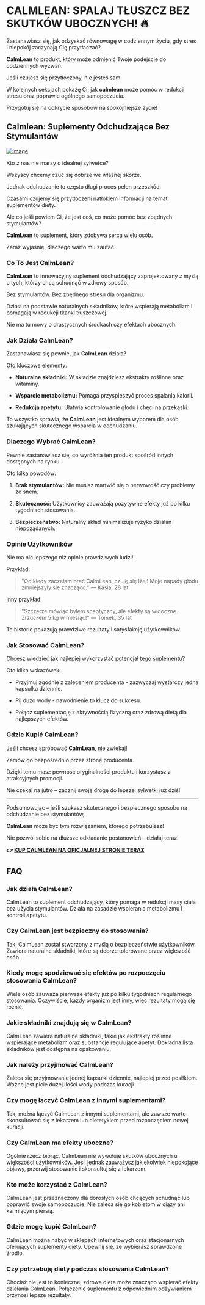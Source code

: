 # CALMLEAN: SPALAJ TŁUSZCZ BEZ SKUTKÓW UBOCZNYCH! 🔥

Zastanawiasz się, jak odzyskać równowagę w codziennym życiu, gdy stres i niepokój zaczynają Cię przytłaczać? 

**CalmLean** to produkt, który może odmienić Twoje podejście do codziennych wyzwań. 

Jeśli czujesz się przytłoczony, nie jesteś sam. 

W kolejnych sekcjach pokażę Ci, jak **calmlean** może pomóc w redukcji stresu oraz poprawie ogólnego samopoczucia. 

Przygotuj się na odkrycie sposobów na spokojniejsze życie!

## Calmlean: Suplementy Odchudzające Bez Stymulantów

[![Image](https://www2.sellhealth.com/238/calmlean-website-screenshot.jpg)](https://gchaffi.com/aPoMxaSz)

Kto z nas nie marzy o idealnej sylwetce?

Wszyscy chcemy czuć się dobrze we własnej skórze.

Jednak odchudzanie to często długi proces pełen przeszkód.

Czasami czujemy się przytłoczeni natłokiem informacji na temat suplementów diety.

Ale co jeśli powiem Ci, że jest coś, co może pomóc bez zbędnych stymulantów?

**CalmLean** to suplement, który zdobywa serca wielu osób.

Zaraz wyjaśnię, dlaczego warto mu zaufać.

### Co To Jest CalmLean?

**CalmLean** to innowacyjny suplement odchudzający zaprojektowany z myślą o tych, którzy chcą schudnąć w zdrowy sposób. 

Bez stymulantów. Bez zbędnego stresu dla organizmu.

Działa na podstawie naturalnych składników, które wspierają metabolizm i pomagają w redukcji tkanki tłuszczowej. 

Nie ma tu mowy o drastycznych środkach czy efektach ubocznych.

### Jak Działa CalmLean?

Zastanawiasz się pewnie, jak **CalmLean** działa? 

Oto kluczowe elementy:

- **Naturalne składniki:** W składzie znajdziesz ekstrakty roślinne oraz witaminy.
  
- **Wsparcie metabolizmu:** Pomaga przyspieszyć proces spalania kalorii.
  
- **Redukcja apetytu:** Ułatwia kontrolowanie głodu i chęci na przekąski.
  
To wszystko sprawia, że **CalmLean** jest idealnym wyborem dla osób szukających skutecznego wsparcia w odchudzaniu.

### Dlaczego Wybrać CalmLean?

Pewnie zastanawiasz się, co wyróżnia ten produkt spośród innych dostępnych na rynku. 

Oto kilka powodów:

1. **Brak stymulantów:** Nie musisz martwić się o nerwowość czy problemy ze snem.
   
2. **Skuteczność:** Użytkownicy zauważają pozytywne efekty już po kilku tygodniach stosowania.
   
3. **Bezpieczeństwo:** Naturalny skład minimalizuje ryzyko działań niepożądanych.

### Opinie Użytkowników

Nie ma nic lepszego niż opinie prawdziwych ludzi!

Przykład:

> "Od kiedy zaczęłam brać CalmLean, czuję się lżej! 
> Moje napady głodu zmniejszyły się znacząco." 
> — Kasia, 28 lat

Inny przykład:

> "Szczerze mówiąc byłem sceptyczny, ale efekty są widoczne. 
> Zrzuciłem 5 kg w miesiąc!" 
> — Tomek, 35 lat

Te historie pokazują prawdziwe rezultaty i satysfakcję użytkowników.

### Jak Stosować CalmLean?

Chcesz wiedzieć jak najlepiej wykorzystać potencjał tego suplementu? 

Oto kilka wskazówek:

- Przyjmuj zgodnie z zaleceniem producenta - zazwyczaj wystarczy jedna kapsułka dziennie.
  
- Pij dużo wody - nawodnienie to klucz do sukcesu.
  
- Połącz suplementację z aktywnością fizyczną oraz zdrową dietą dla najlepszych efektów.

### Gdzie Kupić CalmLean?

Jeśli chcesz spróbować **CalmLean**, nie zwlekaj! 

Zamów go bezpośrednio przez stronę producenta. 

Dzięki temu masz pewność oryginalności produktu i korzystasz z atrakcyjnych promocji.

Nie czekaj na jutro – zacznij swoją drogę do lepszej sylwetki już dziś!

---

Podsumowując – jeśli szukasz skutecznego i bezpiecznego sposobu na odchudzanie bez stymulantów,

**CalmLean** może być tym rozwiązaniem, którego potrzebujesz!

Nie pozwól sobie na dłuższe odkładanie postanowień – działaj teraz!



**👉 [KUP CALMLEAN NA OFICJALNEJ STRONIE TERAZ](https://gchaffi.com/aPoMxaSz)**

## FAQ

### Jak działa CalmLean?
CalmLean to suplement odchudzający, który pomaga w redukcji masy ciała bez użycia stymulantów. Działa na zasadzie wspierania metabolizmu i kontroli apetytu.

### Czy CalmLean jest bezpieczny do stosowania?
Tak, CalmLean został stworzony z myślą o bezpieczeństwie użytkowników. Zawiera naturalne składniki, które są dobrze tolerowane przez większość osób.

### Kiedy mogę spodziewać się efektów po rozpoczęciu stosowania CalmLean?
Wiele osób zauważa pierwsze efekty już po kilku tygodniach regularnego stosowania. Oczywiście, każdy organizm jest inny, więc rezultaty mogą się różnić.

### Jakie składniki znajdują się w CalmLean?
CalmLean zawiera naturalne składniki, takie jak ekstrakty roślinne wspierające metabolizm oraz substancje regulujące apetyt. Dokładna lista składników jest dostępna na opakowaniu.

### Jak należy przyjmować CalmLean?
Zaleca się przyjmowanie jednej kapsułki dziennie, najlepiej przed posiłkiem. Ważne jest picie dużej ilości wody podczas kuracji.

### Czy mogę łączyć CalmLean z innymi suplementami?
Tak, można łączyć CalmLean z innymi suplementami, ale zawsze warto skonsultować się z lekarzem lub dietetykiem przed rozpoczęciem nowej kuracji.

### Czy CalmLean ma efekty uboczne?
Ogólnie rzecz biorąc, CalmLean nie wywołuje skutków ubocznych u większości użytkowników. Jeśli jednak zauważysz jakiekolwiek niepokojące objawy, przerwij stosowanie i skonsultuj się z lekarzem.

### Kto może korzystać z CalmLean?
CalmLean jest przeznaczony dla dorosłych osób chcących schudnąć lub poprawić swoje samopoczucie. Nie zaleca się go kobietom w ciąży ani karmiącym piersią.

### Gdzie mogę kupić CalmLean?
CalmLean można nabyć w sklepach internetowych oraz stacjonarnych oferujących suplementy diety. Upewnij się, że wybierasz sprawdzone źródło.

### Czy potrzebuję diety podczas stosowania CalmLean?
Chociaż nie jest to konieczne, zdrowa dieta może znacząco wspierać efekty działania CalmLean. Połączenie suplementu z odpowiednim odżywianiem przynosi lepsze rezultaty.